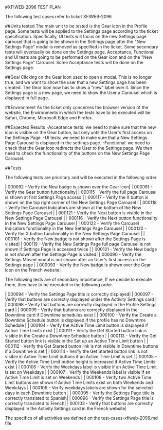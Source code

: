 
#XFIWEB-2096 TEST PLAN

The following test cases refer to ticket XFIWEB-2096

##Units tested 
The main unit to be tested is the Gear icon in the Profile page. Some tests will be applied to the 
Settings page according to the ticket specification. Specifically, UI tests will focus on the 
new Settings page carousel that is going to be shown in the Settings page after the "New Settings Page" modal is removed as specified in the ticket. Some secondary tests will eventually be done on the Settings page.
Acceptance, Functional and UI tests are going to be performed on the Gear icon and on the "New Settings Page"
Carousel. Some Acceptance tests will be done on the Settings page. 

##Goal
Clicking on the Gear icon used to open a modal. This is no longer true, and we want to show the user that a new Settings page has been created. The Gear Icon now has to show a "new" label over it. Since the Settings 
page is a new page, we need to show the User a Carousel which is displayed in full page.

##Environment
As the ticket only concernes the browser version of the website, the Environments in which the tests have to be executed will be Safari, Chrome, Microsoft Edge and Firefox.

##Expected Results
-Acceptance tests: we need to make sure that the new icon is visible on the Gear button, but only until the User's first access on the Settings Page.
-UI tests: we need to make sure that a New Settings Page Carousel is displayed in the settings page. 
-Functional: we need to check that the Gear icon redirects the User to the Settings page. We then need to check the functionality of the buttons on the New Settings Page Carousel.


##Tests

The following tests are prioritary and will be executed in the following order.

| 000092 - Verify the New badge is shown over the Gear icon|
| 000091 - Verify the Gear button functionality|
| 000115 - Verify the full page Carousel is shown at first Settings Page access  |
| 000117 - Verify the X button is shown on the top right corner of the New Settings Page Carousel |
| 000118 - Verify the Carousel Indicators are shown at the bottom of the New Settings Page Carousel |
| 000121 - Verify the Next button is visible in the New Settings Page Carousel |
| 000116 - Verify the Next button functionality in the New Settings Page Carousel |
| 000122 - Verify the Carousel Indicators functionality in the New Settings Page Carousel |
| 000120 - Verify the X button functionality in the New Settings Page Carousel |
| 000101 - Verify the New badge is not shown after the Settings Page is visited|
| 000119 - Verify the New Settings Page full page Carousel is not shown if Settings Page is accessed twice  |
| 000101 - Verify the New badge is not shown after the Settings Page is visited|
| 000090 - Verify the Settings Moved modal is not shown after an User's first access on the Settings page |
| 000093 - Verify the New badge is shown over the Gear icon on the French website|

The following tests are of secondary importance, If we decide to execute them, they have to be executed in the
following order.

| 000094 - Verify the Settings Page title is correctly displayed|
| 000097 - Verify that buttons are correctly displayed under the Activity Settings card |
| 000098 - Verify that buttons are correctly displayed in the Profile Settings card |
| 000099 - Verify that buttons are correctly displayed in the Downtime card if Downtime schedules exist |
| 000100 - Verify the Create a Downtime Schedule button is displayed if the profile has no Downtime Schedule |
| 000104 - Verify the Active Time Limit button is displayed if Active Time Limits exist |
| 000111 - Verify the Get Started button link is visible in the Create a Downtime Schedule button  |
| 000113 - Verify the Get Started button link is visible in the Set up an Active Time Limit button  |
| 000112 - Verify the Get Started button link is not visible in Downtime buttons if a Downtime is set  |
| 000114 - Verify the Get Started button link is not visible in Active Time Limit buttons if an Active Time Limit is set  |
| 000105 - Verify the Active Time Limit button height is increased if Active Time Limits exist |
| 000106 - Verify the Weekdays label is visible if an Active Time Limit is set on Weekdays |
| 000107 - Verify the Weekends label is visible if an Active Time Limit is set on Weekends |
| 000108 - Verify two Active Time Limit buttons are shown if Active Time Limits exist on both Weekends and Weekdays |
| 000109 - Verify weekdays labels are shown for the selected days in each Downtime button |
| 000095 - Verify the Settings Page title is correctly translated to Spanish|
| 000096 - Verify the Settings Page title is correctly translated to French|
| 000103 - Verify that buttons are correctly displayed in the Activity Settings card in the French website|

The specifics of all activities are defined on the test-cases-xfiweb-2096.md file.